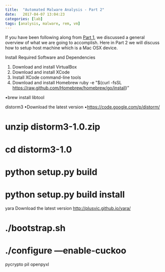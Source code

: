 ```yaml
---
title:  "Automated Malware Analysis - Part 2"
date:   2017-04-07 13:04:23
categories: [lab]
tags: [analysis, malware, rem, vm]
---
```

If you have been following along from [Part 1](hyper), we discussed a general overview of what we are going to accomplish.
Here in Part 2 we will discuss how to setup host machine which is a Mac OSX device.

Install Required Software and Dependencies

1. Download and install VirtualBox
2. Download and install XCode
3. Install XCode command-line tools
4. Download and install Homebrew
ruby -e "$(curl -fsSL https://raw.github.com/Homebrew/homebrew/go/install)”


•brew install libtool

distorm3
•Download the latest version
•https://code.google.com/p/distorm/
# unzip distorm3-1.0.zip
# cd distorm3-1.0
# python setup.py build
# python setup.py build install

yara
Download the latest version
http://plusvic.github.io/yara/
# ./bootstrap.sh
# ./configure —enable-cuckoo

pycrypto
pil
openpyxl

